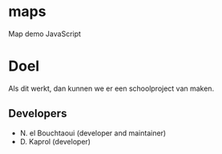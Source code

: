 # maps
Map demo JavaScript


# Doel
Als dit werkt, dan kunnen we er een schoolproject van maken.

## Developers
- N. el Bouchtaoui (developer and maintainer)
- D. Kaprol (developer)
